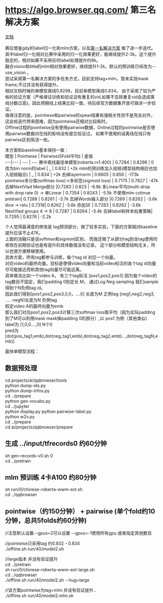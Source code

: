 # https://algo.browser.qq.com/ 第三名解决方案    
[文档](https://note.youdao.com/s/WlmA0aUJ) <br>   
赛后借鉴gdy的label归一化和mlm方案，以及[第一名解决方案](https://github.com/zr2021/2021_QQ_AIAC_Tack1_1st) 做了进一步迭代。  
其中label归一化相对比赛中采用的归一化效果更好，能继续提升2-3k。这个提升稳定的，相对如果不采用任何label处理提升约6k。   
融合vision和title的mlm相对效果更好，继续提升1-2k，默认的预训练已经改为--use_vision 。  
尝试采用第一名解决方案的多任务方式，目前支持tag+mlm，暂未实现mask frame,不过并没有获得提升。     
相对文档时候的单模型离线0.8298，目前单模型离线0.834。 
由于采用了较为严格的验证方案（严格保证训练和验证没有重复的vid,如果不去除重复vid会造成离线分数过高)，因此预期线上结果比较一致，待后续官方数据集开放可做进一步验证。    
值得注意的是，pointiwse和pairwise的spear结果有强相关性但不是完全对齐，这会给迭代带来困难，因为pointwise还相对比较耗时。   
Offline过程的pointwise没有使用pairwise数据，Online过程的pointwise是否使用pairwise数据对在线的影响没有提交验证过。 如果不使用的话离线在线只有pairwise区别简洁一些。  

本方案和baseline基本保持一致：  
模型 | Pointwise | Pairwise(5Fold平均) | 差值  
---|--- | --- | ---
赛中离线最佳单模型(roberta.rv1.400) | 0.7284 |  0.8298 | 0 
改为bin norm的label | _ |  0.832 | +2k
mlm的预训练加入视频(模型结构相应也加入视频融合) | _ |  0.834 | +2k
去掉layernorm | 0.6605 | 0.656 | -173k
pointwise多分类(softmax loss)->多标签(sigmoid loss) | 0.7175 | 0.7827 | -47k
去掉NextVlad Merge部分 |0.7283 | 0.823 | -6.8k
多Linear平均(multi-drop with drop rate 0) -> 单Linear | 0.7354 | 0.8243 | -5.5k
不使用mlm cotinue pretrain| 0.7288 | 0.8261 | -3.7k
去掉Words输入部分 |0.7269 | 0.8262 | -3.6k
dice -> relu | 0.7318| 0.8262 | -3.6k
添加SE | 0.7283 | 0.8262 | -3.6k
NextVlad groups 4 -> 8 | 0.7287 | 0.8264 | -3.4k 
去掉label和样本权重策略| 0.7295 | 0.8276 | -2.2k

个人觉得最满意的修改是 tag预测部分，做了较多实验，下面的方案相对baseline提升应该不止47K。  
上面的消融只是说softmax和sigmoid区别， 而我还做了从部分tag到全tag使用的修改在初期验证也是有提升的具体数值没有记录。 
这个部分和模型结构无关，所以也很方便移植使用。  
具体方案，所有tag都参与训练，每个tag id 对应一个向量。  
对应video的最终向量。目标是使得video向量和当前video标注的各个tag id向量尽可能接近而和其他tag向量尽可能远离。    
具体做法比如一个video A， 有三个tag标注 [pos1,pos2,pos3] 因为每个video的tag数目不固定，我们padding 0到定长 M， 通过Log Neg sampling 我们sample得到个N负例tag id。    
因此我们得到[pos1,pos2,pos3,0,0，....0] 长度为M 正例tag  [neg1,neg2,neg3, ..... negN]长度为N 负例tag    
假定video A的最终向量为emb   
那么我们对应pos1,pos2,pos3计算三次softmax loss取平均（因为实际padding到了M可以利用mask mask掉padding 0的部分）,以 pos1 为例（其他类似）  
label为 [1,0,0....,0] N个0     
pred为 [dot(pos_tag1,emb),dot(neg_tag1,emb),dot(neg_tag2,emb)...,dot(neg_tagN,emb)]    


最快单模型流程：  
## 数据预处理  
cd projects/ai/qqbrowser/tools  
python dump-ids.py  
python dump-infos.py  
cd ../prepare  
python gen-vocabs.py  
cd ../jupyter  
python display.py 
python pairwise-label.py  
python w2v.py  
cd ../prepare  
cd ai/projects/qqbrowser/prepare  
## 生成 ../input/tfrecords0  约60分钟  
sh gen-records-v0.sh 0  
cd ../pretrain   
## mlm 预训练 4卡A100 约80分钟  
sh run/0/chinese-roberta-wwm-ext.sh    
cd ../qqbrowser   
## pointwise（约150分钟） + pairwise (单个fold约10分钟，总共5folds约60分钟)  
//注意默认设置--gpus=2可以设置 --gpus=-1使用所有gpu 或者指定其他数目  

//pointwise只采用tag  约0.832 - 0.834  
./offline.sh run/40/model2.sh  

//large版本 并没有验证提升  
cd ../pretrain   
sh run/0/chinese-roberta-wwm-ext-large.sh     
cd ../qqbrowser  
./offline.sh run/40/model2.sh --hug=large  

//该方案pointwise为tag+mlm 并没有验证提升..  
./offline.sh run/40/model2.mlm.sh    

